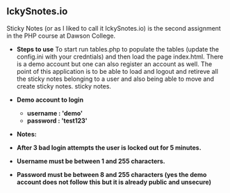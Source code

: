 **IckySnotes.io**
----
Sticky Notes (or as I liked to call it IckySnotes.io) is the second assignment in the PHP course at Dawson College. 

* **Steps to use**
To start run tables.php to populate the tables (update the config.ini with your credntials) and then load the page index.html. 
There is a demo account but one can also register an account as well. The point of this application is to be able to load and logout and retireve all the sticky notes belonging to a user and also being able to move and create sticky notes. 
sticky notes. 

* **Demo account to login**
  * **username : 'demo'**
  * **password : 'test123'**

* **Notes:**
 * **After 3 bad login attempts the user is locked out for 5 minutes.**
 * **Username must be between 1 and 255 characters.**
 * **Password must be between 8 and 255 characters (yes the demo account does not follow this but it is already public and unsecure)**
